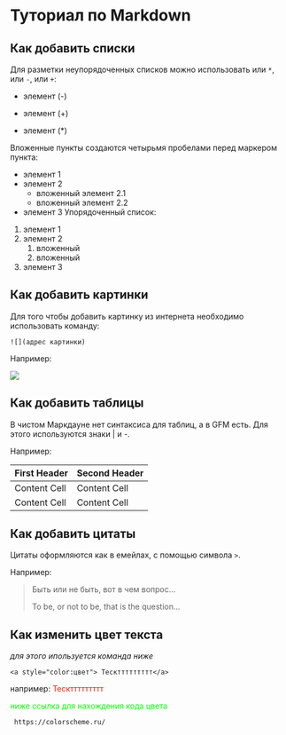 # Туториал по Markdown

## Как добавить списки

Для разметки неупорядоченных списков можно использовать
или `*`, или `-`, или `+`:
- элемент (-)
+ элемент (+)
* элемент (*)

Вложенные пункты создаются четырьмя пробелами перед
маркером пункта:
* элемент 1
* элемент 2
    * вложенный элемент 2.1
    * вложенный элемент 2.2
* элемент 3
Упорядоченный список:
1. элемент 1
2. элемент 2
   1. вложенный
   2. вложенный
3. элемент 3


## Как добавить картинки

Для того чтобы добавить картинку из интернета необходимо использовать команду: 

```
![](адрес картинки)
```

Например:

![](https://img2.akspic.ru/crops/9/7/0/7/6/167079/167079-betmen-zhenshhina_koshka-art-komiksy_dc-supergeroj-1080x1920.jpg)

## Как добавить таблицы

В чистом Маркдауне нет синтаксиса для таблиц, а в GFM
есть. Для этого используются знаки | и -.

Например:

First Header | Second Header
-------------| -------------
Content Cell | Content Cell
Content Cell | Content Cell

## Как добавить цитаты

Цитаты оформляются как в емейлах, с помощью символа `>`.

Например:
> Быть или не быть,  вот в чем вопрос...
>
>To be, or not to be, that is the question…


## Как изменить цвет текста

*для этого ипользуется команда ниже*

```
<a style="color:цвет"> Тескттттттттт</a>
```
например:
<a style="color:#FF1800"> Тескттттттттт</a>

<w style="color:#04FF00"> ниже ссылка для нахождения кода цвета
```
 https://colorscheme.ru/
```